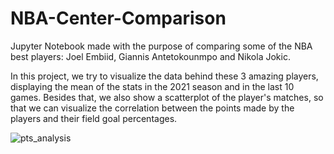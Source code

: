 # NBA-Center-Comparison
Jupyter Notebook made with the purpose of comparing some of the NBA best players: Joel Embiid, Giannis Antetokounmpo and Nikola Jokic.

In this project, we try to visualize the data behind these 3 amazing players, displaying the mean of the stats in the 2021 season and in the last 10 games. Besides that, we also show a scatterplot of the player's matches, so that we can visualize the correlation between the points made by the players and their field goal percentages.


![pts_analysis](https://user-images.githubusercontent.com/49076270/151726949-933a4c95-aefb-4050-a576-5d6e6c6f38f6.jpg)
